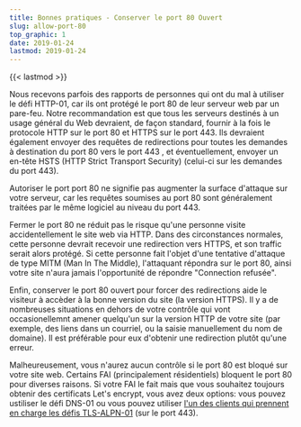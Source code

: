 ```yaml
---
title: Bonnes pratiques - Conserver le port 80 Ouvert
slug: allow-port-80
top_graphic: 1
date: 2019-01-24
lastmod: 2019-01-24
---
```


{{< lastmod >}}

Nous recevons parfois des rapports de personnes qui ont du mal à utiliser le défi HTTP-01, car ils ont protégé le port 80 de leur serveur web par un pare-feu. Notre recommandation est que tous les serveurs destinés à un usage général du Web devraient, de façon standard, fournir à la fois le protocole HTTP sur le port 80 et HTTPS sur le port 443. Ils devraient également envoyer des requêtes  de redirections pour toutes les demandes à destination du port 80 vers le port 443 , et éventuellement, envoyer un en-tête HSTS (HTTP Strict Transport Security) (celui-ci sur les demandes du port 443).

Autoriser le port port 80 ne signifie pas augmenter la surface d'attaque sur votre serveur, car les requêtes soumises au port 80 sont généralement traitées par le même logiciel au niveau du port 443.

Fermer le port 80 ne réduit pas le risque qu'une personne visite accidentellement le site web via HTTP. Dans des circonstances normales, cette personne devrait recevoir une redirection vers HTTPS, et son traffic serait alors protégé. Si cette personne fait l'objet d'une tentative d'attaque de type MITM (Man In The Middle), l'attaquant répondra sur le port 80, ainsi votre site n'aura jamais l'opportunité de répondre "Connection refusée".

Enfin, conserver le port 80 ouvert pour forcer des redirections aide le visiteur à accèder à la bonne version du site (la version HTTPS). Il y a de nombreuses situations en dehors de votre contrôle qui vont occasionellemnt amener quelqu'un sur la version HTTP de votre site (par exemple, des liens dans un courriel, ou la saisie manuellement du nom de domaine). Il est préférable pour eux d'obtenir une redirection plutôt qu'une erreur.

Malheureusement, vous n'aurez aucun contrôle si le port 80 est bloqué sur votre site web. Certains FAI (principalement résidentiels) bloquent le port 80 pour diverses raisons. Si votre FAI le fait mais que vous souhaitez toujours obtenir des certificats Let's encrypt, vous avez deux options: vous pouvez ustiliser le défi DNS-01 ou vous pouvez utiliser [l'un des clients qui prennent en charge les défis TLS-ALPN-01](https://community.letsencrypt.org/t/which-client-support-tls-alpn-challenge/75859/2)
(sur le port 443).

